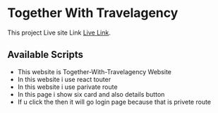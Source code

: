 # Together With Travelagency

This project Live site Link [Live Link](https://together-with-travelagency.web.app).

## Available Scripts

<ul>
<li>This website is Together-With-Travelagency Website</li>
<li>In this website i use react touter</li>
<li>In this website i use parivate route</li>
<li>In this page i show six card and also details button</li>
<li>If u click the then it will go login page because that is privete route </li>
</ul>
